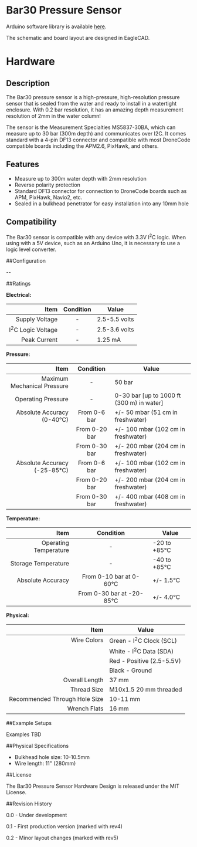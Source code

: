 # Bar30 Pressure Sensor

Arduino software library is available [here](http://github.com/bluerobotics/BlueRobotics_MS5837_Library/).

The schematic and board layout are designed in EagleCAD.

# Hardware

## Description

The Bar30 pressure sensor is a high-pressure, high-resolution pressure sensor that is sealed from the water and ready to install in a watertight enclosure. With 0.2 bar resolution, it has an amazing depth measurement resolution of 2mm in the water column!

The sensor is the Measurement Specialties MS5837-30BA, which can measure up to 30 bar (300m depth) and communicates over I2C. It comes standard with a 4-pin DF13 connector and compatible with most DroneCode compatible boards including the APM2.6, PixHawk, and others.

## Features

* Measure up to 300m water depth with 2mm resolution
* Reverse polarity protection
* Standard DF13 connector for connection to DroneCode boards such as APM, PixHawk, Navio2, etc.
* Sealed in a bulkhead penetrator for easy installation into any 10mm hole

## Compatibility

The Bar30 sensor is compatible with any device with 3.3V I<sup>2</sup>C logic. When using with a 5V device, such as an Arduino Uno, it is necessary to use a logic level converter.

##Configuration

--

##Ratings

**Electrical:**

| **Item** | **Condition** | **Value** |
| -------------: | :---------: | --- |
| Supply Voltage| - | 2.5-5.5 volts |
| I<sup>2</sup>C Logic Voltage | - | 2.5-3.6 volts |
| Peak Current   | - | 1.25 mA   |

**Pressure:**

| **Item** | **Condition** | **Value** |
| -------------: | :---------: | --- |
| Maximum Mechanical Pressure | - | 50 bar |
|Operating Pressure| - |0-30 bar [up to 1000 ft (300 m) in water]|
|Absolute Accuracy  (0-40&deg;C) | From 0-6 bar | +/- 50 mbar 	(51 cm in freshwater)		 |
|  				   | From 0-20 bar | +/- 100 mbar (102 cm in freshwater)			 |
|				   | From 0-30 bar | +/- 200 mbar (204 cm in freshwater)    	 |
|Absolute Accuracy (-25-85&deg;C)| From 0-6 bar | +/- 100 mbar 	(102 cm in freshwater)		 |
|  				   | From 0-20 bar | +/- 200 mbar (204 cm in freshwater)			 |
|				   | From 0-30 bar | +/- 400 mbar (408 cm in freshwater)     	 |

**Temperature:**

| **Item** | **Condition** | **Value** |
| -------------: | :---------: | --- |
| Operating Temperature | - | -20 to +85&deg;C |
| Storage Temperature | - | -40 to +85&deg;C                        |
| Absolute Accuracy   | From 0-10 bar at 0-60&deg;C | +/- 1.5&deg;C      |
|                     | From 0-30 bar at -20-85&deg;C |  +/- 4.0&deg;C   |

**Physical:**

| **Item** | **Value** |
| -------------: | ------------- |
| Wire Colors | Green - I<sup>2</sup>C Clock (SCL) |
|             | White - I<sup>2</sup>C Data (SDA)  |
|             | Red - Positive (2.5-5.5V) |
|             | Black - Ground          |
| Overall Length | 37 mm |
| Thread Size    | M10x1.5 20 mm threaded |
| Recommended Through Hole Size | 10-11 mm |
| Wrench Flats | 16 mm |

##Example Setups

Examples TBD

##Physical Specifications

* Bulkhead hole size: 10-10.5mm
* Wire length: 11" (280mm)

##License

The Bar30 Pressure Sensor Hardware Design is released under the MIT License.

##Revision History

0.0 - Under development

0.1 - First production version (marked with rev4)

0.2 - Minor layout changes (marked with rev5)
